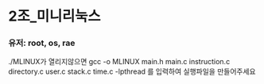 # 2조_미니리눅스
### 유저: root, os, rae

./MLINUX가 열리지않으면
gcc -o MLINUX main.h main.c instruction.c directory.c user.c stack.c time.c -lpthread
를 입력하여 실행파일을 만들어주세요
